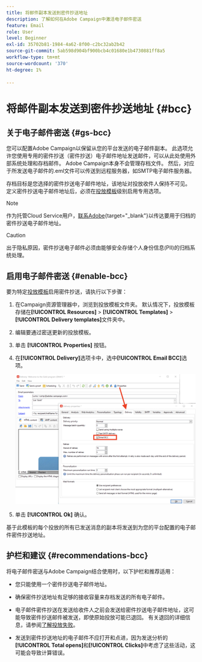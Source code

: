 ```yaml
---
title: 将邮件副本发送到密件抄送地址
description: 了解如何在Adobe Campaign中激活电子邮件密送
feature: Email
role: User
level: Beginner
exl-id: 35702b81-1984-4a62-8f00-c2bc32ab2b42
source-git-commit: 5ab598d904bf900bcb4c01680e1b4730881ff8a5
workflow-type: tm+mt
source-wordcount: '370'
ht-degree: 1%

---
```


# 将邮件副本发送到密件抄送地址 {#bcc}

<!--
>[!NOTE]
>
>This capability is available starting Campaign v8.3. To check your version, refer to [this section](../start/compatibility-matrix.md#how-to-check-your-campaign-version-and-buildversion)-->

## 关于电子邮件密送 {#gs-bcc}

您可以配置Adobe Campaign以保留从您的平台发送的电子邮件副本。 此选项允许您使用专用的密件抄送（密件抄送）电子邮件地址发送邮件，可以从此处使用外部系统处理和存档邮件。
Adobe Campaign本身不会管理存档文件。 然后，对应于所发送电子邮件的.eml文件可以传送到远程服务器，如SMTP电子邮件服务器。

存档目标是您选择的密件抄送电子邮件地址，该地址对投放收件人保持不可见。 定义密件抄送电子邮件地址后，必须在[投放模板](create-templates.md)级别启用专用选项。

>[!NOTE]
>
>作为托管Cloud Service用户，[联系Adobe](../start/campaign-faq.md#support){target="_blank"}以传达要用于归档的密件抄送电子邮件地址。

>[!CAUTION]
>
>出于隐私原因，密件抄送电子邮件必须由能够安全存储个人身份信息(PII)的归档系统处理。


## 启用电子邮件密送 {#enable-bcc}

要为特定[投放模板](create-templates.md)启用密件抄送，请执行以下步骤：

1. 在Campaign资源管理器中，浏览到投放模板文件夹。 默认情况下，投放模板存储在&#x200B;**[!UICONTROL Resources]** > **[!UICONTROL Templates]** > **[!UICONTROL Delivery templates]**&#x200B;文件夹中。
1. 编辑要通过密送更新的投放模板。
1. 单击 **[!UICONTROL Properties]** 按钮。
1. 在&#x200B;**[!UICONTROL Delivery]**&#x200B;选项卡中，选中&#x200B;**[!UICONTROL Email BCC]**&#x200B;选项。

   ![](assets/email-bcc.png)

1. 单击 **[!UICONTROL Ok]** 确认。

基于此模板的每个投放的所有已发送消息的副本将发送到为您的平台配置的电子邮件密件抄送地址。

## 护栏和建议 {#recommendations-bcc}

将电子邮件密送与Adobe Campaign结合使用时，以下护栏和推荐适用：

* 您只能使用一个密件抄送电子邮件地址。

* 确保密件抄送地址有足够的接收容量来存档发送的所有电子邮件。

* 电子邮件密件抄送<!--with Enhanced MTA-->在发送给收件人之前会发送给密件抄送电子邮件地址，这可能导致密件抄送邮件被发送，即使原始投放可能已退回。 有关退回的详细信息，请参阅[了解投放失败](delivery-failures.md)。

* 发送到密件抄送地址的电子邮件不应打开和点进，因为发送分析的&#x200B;**[!UICONTROL Total opens]**&#x200B;和&#x200B;**[!UICONTROL Clicks]**&#x200B;中考虑了这些活动，这可能会导致计算错误。

<!--Only successfully sent emails are taken in account, bounces are not.-->
